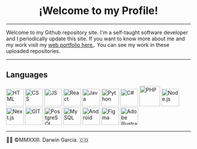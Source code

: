 # <h1 align="center"> ¡Welcome to my Profile! </h1>
- - - 
Welcome to my Github repository site. I'm a self-taught software developer and I periodically update this site. If you want to know more about me and my work visit my <a href="about:blank">web portfolio here.</a>. You can see my work in these uploaded repositories.

- - -
## Languages
<img src="https://www.w3.org/html/logo/downloads/HTML5_Badge.svg" width="48" height="48" alt="HTML"/> <img src="https://upload.wikimedia.org/wikipedia/commons/6/62/CSS3_logo.svg" width="48" height="48" alt="CSS"/> <img src="https://upload.wikimedia.org/wikipedia/commons/9/99/Unofficial_JavaScript_logo_2.svg" width="48" height="48" alt="JS"/> <img src="https://upload.wikimedia.org/wikipedia/commons/a/a7/React-icon.svg" width="48" height="48" alt="React"/> <img src="https://upload.wikimedia.org/wikipedia/fr/2/2e/Java_Logo.svg" width="48" height="48" alt="Java"/>
<img src="https://upload.wikimedia.org/wikipedia/commons/c/c3/Python-logo-notext.svg" width="48" height="48" alt="Python"/> 
<img src="https://cdn.cdnlogo.com/logos/c/27/c.svg" width="48" height="48" alt="C#"/> <img src="https://upload.wikimedia.org/wikipedia/commons/2/27/PHP-logo.svg" class="center" width="56" height="56" alt="PHP"/> <img src="https://cdn.cdnlogo.com/logos/n/94/nodejs-icon.svg" width="48" height="48" alt="Node.js"/> <img src="https://cdn.worldvectorlogo.com/logos/next-js.svg" width="48" height="48" alt="Next.js"/> <img src="https://upload.wikimedia.org/wikipedia/commons/3/3f/Git_icon.svg" width="48" height="48" alt="GIT"/> <img src="https://upload.wikimedia.org/wikipedia/commons/2/29/Postgresql_elephant.svg" width="48" height="48" alt="PostgreSQL"/> <img src="https://cdn.cdnlogo.com/logos/m/78/mysql.svg" width="48" height="48" alt="MySQL"/> <img src="https://cdn.cdnlogo.com/logos/a/92/android.svg" width="48" height="48" alt="Android"/> <img src="https://cdn.cdnlogo.com/logos/f/43/figma.svg" width="48" height="48" alt="Figma"/> <img src="https://upload.wikimedia.org/wikipedia/commons/f/fb/Adobe_Illustrator_CC_icon.svg" width="48" height="48" alt="Adobe Illustrator"/>
- - -
👨‍💻 ©MMXXIII. Darwin Garcia. 🇨🇴
